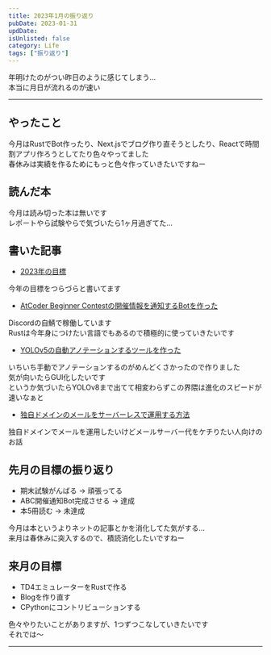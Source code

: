 ```yaml
---
title: 2023年1月の振り返り
pubDate: 2023-01-31
updDate: 
isUnlisted: false
category: Life
tags: ["振り返り"]
---
```


年明けたのがつい昨日のように感じてしまう…  
本当に月日が流れるのが速い  

---

## やったこと

今月はRustでBot作ったり、Next.jsでブログ作り直そうとしたり、Reactで時間割アプリ作ろうとしてたり色々やってました  
春休みは実績を作るためにもっと色々作っていきたいですねー  

## 読んだ本

今月は読み切った本は無いです  
レポートやら試験やらで気づいたら1ヶ月過ぎてた…  

## 書いた記事

- [2023年の目標](https://yashikota.com/blog/2023-mokuhyo)

今年の目標をつらづらと書いてます  

- [AtCoder Beginner Contestの開催情報を通知するBotを作った](https://yashikota.com/blog/abc-bot)

Discordの自鯖で稼働しています  
Rustは今年身につけたい言語でもあるので積極的に使っていきたいです  

- [YOLOv5の自動アノテーションするツールを作った](https://yashikota.com/blog/yolo-auto-annotation)

いちいち手動でアノテーションするのがめんどくさかったので作りました  
気が向いたらGUI化したいです  
というか気づいたらYOLOv8まで出てて相変わらずこの界隈は進化のスピードが速いなぁと  

- [独自ドメインのメールをサーバーレスで運用する方法](https://yashikota.com/blog/mail-operation)

独自ドメインでメールを運用したいけどメールサーバー代をケチりたい人向けのお話  

## 先月の目標の振り返り

- 期末試験がんばる
  → 頑張ってる
- ABC開催通知Bot完成させる
  → 達成
- 本5冊読む
  → 未達成

今月は本というよりネットの記事とかを消化してた気がする…  
来月は春休みに突入するので、積読消化したいですねー  

## 来月の目標

- TD4エミュレーターをRustで作る
- Blogを作り直す
- CPythonにコントリビューションする

色々やりたいことがありますが、1つずつこなしていきたいです  
それでは〜  

---
